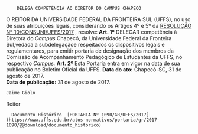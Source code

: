         DELEGA COMPETÊNCIA AO DIRETOR DO CAMPUS CHAPECÓ  

 O REITOR DA UNIVERSIDADE FEDERAL DA FRONTEIRA SUL (UFFS), no uso de suas atribuições legais, considerando os Artigos 4º e 5º da [RESOLUÇÃO Nº 10/CONSUNI/UFFS/2017](https://www.uffs.edu.br/atos-normativos/resolucao/consuni/2017-0010)  , resolve:   **Art. 1º** DELEGAR competência à Diretora do *Campus* Chapecó, da Universidade Federal da Fronteira Sul,vedada a subdelegaçãoe respeitados os dispositivos legais e regulamentares, para emitir portaria de designação dos membros da Comissão de Acompanhamento Pedagógico de Estudantes da UFFS, no respectivo *Campus.*    **Art. 2º** Esta Portaria entra em vigor na data de sua publicação no Boletim Oficial da UFFS.      **Data do ato:** Chapecó-SC, 31 de agosto de 2017.   
 **Data de publicação:**  31 de agosto de 2017. 

    Jaime Giolo   
 Reitor 

      Documento Histórico  [PORTARIA Nº 1090/GR/UFFS/2017](https://www.uffs.edu.br/atos-normativos/portaria/gr/2017-1090/@@download/documento_historico)     
      